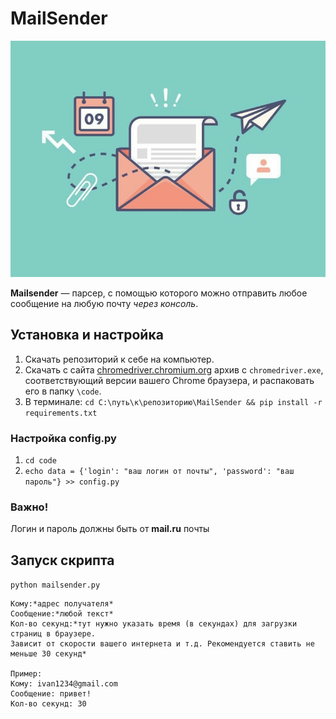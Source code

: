 # MailSender
![Alt-picture](image/photo_2021-12-01_17-01-54.jpg)

**Mailsender** — парсер, с помощью которого можно
отправить любое сообщение на любую почту *через консоль*.
## Установка и настройка
1. Скачать репозиторий к себе на компьютер.
2. Скачать с сайта [chromedriver.chromium.org](https://chromedriver.chromium.org/) архив с `chromedriver.exe`, 
соответствующий версии вашего Chrome браузера, и распаковать его в папку `\code`.
3. В терминале:
`cd C:\путь\к\репозиторию\MailSender && pip install -r requirements.txt`
### Настройка config.py
1. `cd code` 
2. `echo data = {'login': "ваш логин от почты", 'password': "ваш пароль"} >> config.py`
### Важно!
Логин и пароль должны быть от **mail.ru** почты
## Запуск скрипта
`python mailsender.py`
```
Кому:*адрес получателя*
Сообщение:*любой текст*
Кол-во секунд:*тут нужно указать время (в секундах) для загрузки страниц в браузере.
Зависит от скорости вашего интернета и т.д. Рекомендуется ставить не меньше 30 секунд*

Пример:
Кому: ivan1234@gmail.com
Сообщение: привет!
Кол-во секунд: 30
```

